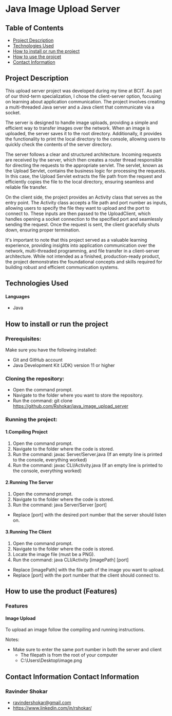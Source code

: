 # Java Image Upload Server

## Table of Contents
- [Project Description](#project-description)
- [Technologies Used](#technologies-used)
- [How to install or run the project](#how-to-run-project)
- [How to use the projcet](#how-to-use-product)
- [Contact Information](#contact-information)

## <a id="project-description">Project Description</a>
This upload server project was developed during my time at BCIT. As part of our third-term specialization, I chose the client-server option, focusing on learning about application communication. The project involves creating a multi-threaded Java server and a Java client that communicate via a socket.

The server is designed to handle image uploads, providing a simple and efficient way to transfer images over the network. When an image is uploaded, the server saves it to the root directory. Additionally, it provides the functionality to print the local directory to the console, allowing users to quickly check the contents of the server directory.

The server follows a clear and structured architecture. Incoming requests are received by the server, which then creates a router thread responsible for directing the requests to the appropriate servlet. The servlet, known as the Upload Servlet, contains the business logic for processing the requests. In this case, the Upload Servlet extracts the file path from the request and efficiently copies the file to the local directory, ensuring seamless and reliable file transfer.

On the client side, the project provides an Activity class that serves as the entry point. The Activity class accepts a file path and port number as inputs, allowing users to specify the file they want to upload and the port to connect to. These inputs are then passed to the UploadClient, which handles opening a socket connection to the specified port and seamlessly sending the request. Once the request is sent, the client gracefully shuts down, ensuring proper termination.

It's important to note that this project served as a valuable learning experience, providing insights into application communication over the network, multi-threaded programming, and file transfer in a client-server architecture. While not intended as a finished, production-ready product, the project demonstrates the foundational concepts and skills required for building robust and efficient communication systems.

## <a id="technologies-used">Technologies Used</a>
#### Languages
- Java

## <a id="how-to-run-project">How to install or run the project</a>

### Prerequisites:
Make sure you have the following installed:

- Git and GitHub account
- Java Development Kit (JDK) version 11 or higher

### Cloning the repository:

- Open the command prompt.
- Navigate to the folder where you want to store the repository.
- Run the command: git clone https://github.com/Rshokar/java_image_upload_server

### Running the project:

#### 1.Compiling Project
1. Open the command prompt.
2. Navigate to the folder where the code is stored.
3. Run the command: javac Server/Server.java (If an empty line is printed to the console, everything worked)
4. Run the command: javac CLI/Activity.java (If an empty line is printed to the console, everything worked)

#### 2.Running The Server
1. Open the command prompt.
2. Navigate to the folder where the code is stored.
3. Run the command: java Server/Server [port]
  - Replace [port] with the desired port number that the server should listen on.

#### 3.Running The Client
1. Open the command prompt.
2. Navigate to the folder where the code is stored.
3. Locate the image file (must be a PNG).
4. Run the command: java CLI/Activity [imagePath] [port]
  - Replace [imagePath] with the file path of the image you want to upload.
  - Replace [port] with the port number that the client should connect to.

## <a id="how-to-use-product">How to use the product (Features)</a>

### Features

#### Image Upload
To upload an image follow the compiling and running instructions. 

Notes:
- Make sure to enter the same port number in both the server and client 
  - The filepath is from the root of your computer
  - C:\Users\Desktop\image.png

## Contact Information <a id="contact-information">Contact Information</a>

### Ravinder Shokar
- ravindershokar@gmail.com
- https://www.linkedin.com/in/rshokar/
